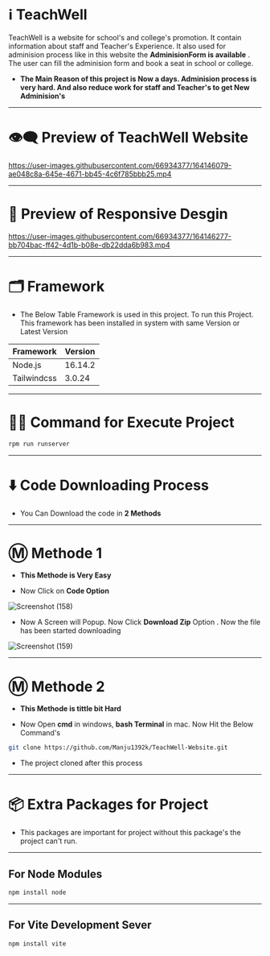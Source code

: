 # ℹ️ TeachWell

TeachWell is a website for school's and college's promotion. It contain information about staff and Teacher's Experience. It also used for 
adminision process like in this website the **AdminisionForm is available** . The user can fill the adminision form and book a seat in school or college.

* __The Main Reason of this project is Now a days. Adminision process is very hard. And also reduce work for staff and Teacher's to get New Adminision's__

---

# 👁️‍🗨️ Preview of TeachWell Website

https://user-images.githubusercontent.com/66934377/164146079-ae048c8a-645e-4671-bb45-4c6f785bbb25.mp4

---

# 📱 Preview of Responsive Desgin 

https://user-images.githubusercontent.com/66934377/164146277-bb704bac-ff42-4d1b-b08e-db22dda6b983.mp4

---

# 🗂️ Framework

* The Below Table Framework is used in this project. To run this Project. This framework has been installed in system with same Version or Latest Version

| Framework  | Version |
| ------------- | ------------- |
| Node.js  | 16.14.2  |
| Tailwindcss  | 3.0.24  |

---

# 👨‍💻 Command for Execute Project

```bash 
rpm run runserver
```
---

# ⬇️ Code Downloading Process

* You Can Download the code in **2 Methods**

---

# Ⓜ️ Methode 1

* **This Methode is Very Easy**

* Now Click on __Code Option__

![Screenshot (158)](https://user-images.githubusercontent.com/66934377/164152919-f2854829-535d-4227-9c2f-031f8051f6ac.png)

* Now A Screen will Popup. Now Click **Download Zip** Option . Now the file has been started downloading 

![Screenshot (159)](https://user-images.githubusercontent.com/66934377/164153128-b64e85a2-e40c-4457-9835-a749ac79acd6.png)

---

# Ⓜ️ Methode 2

* **This Methode is tittle bit Hard**

* Now Open **cmd** in windows, **bash Terminal** in mac. Now Hit the Below Command's

```bash
git clone https://github.com/Manju1392k/TeachWell-Website.git 
```

* The project cloned after this process

---

# 📦 Extra Packages for Project

* This packages are important for project without this package's the project can't run.

---
## For Node Modules
```bash
npm install node
```

---

## For Vite Development Sever

```bash
npm install vite
```
